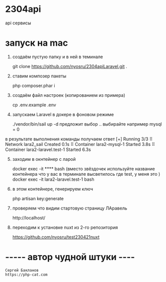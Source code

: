 # 2304api
api сервисы 

# запуск на mac 

1) создаём пустую папку и в ней в теминале

    git clone https://github.com/nyosru/2304apiLaravel.git .

2) ставим композер пакеты

    php composer.phar i

3) создаём файл настроек (копированием из примера)

    cp .env.example .env

4) запускаем Laravel в докере в фоновом режиме

    ./vendor/bin/sail up -d
    предложит выбор .. выбирайте например mysql = 0
    
в результате выполнения команды получаем ответ
[+] Running 3/3
 ⠿ Network lara2_sail              Created                                                                                 0.1s
 ⠿ Container lara2-mysql-1         Started                                                                                 3.8s
 ⠿ Container lara2-laravel.test-1  Started                                                                                 6.3s

5) заходим в окнтейнер с ларой

    docker exec -it **** bash 
    (вместо звёздочек используйте название контейнера что у вас в терминале высветилось где test, у меня это  )
    docker exec -it lara2-laravel.test-1 bash

6) в этом контейнере, генерируем ключ 

    php artisan key:generate


7) проверяем что видим стартовую страницу ЛАравель

    http://localhost/

8) переходим к установке nuxt из 2-го репозитория

    https://github.com/nyosru/test230421nuxt


# ----- автор чудной штуки ----

    Сергей Бакланов 
    https://php-cat.com